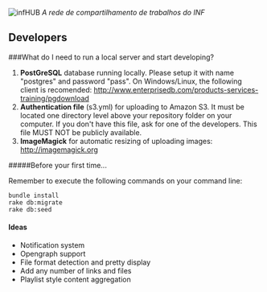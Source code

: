 ![infHUB](https://dl.dropbox.com/u/14133634/infhub.png) _A rede de compartilhamento de trabalhos do INF_

Developers
---------------------

###What do I need to run a local server and start developing?

1.  **PostGreSQL** database running locally. Please setup it with name "postgres" and password "pass". On Windows/Linux, the following client is recomended: http://www.enterprisedb.com/products-services-training/pgdownload
2.  **Authentication file** (s3.yml) for uploading to Amazon S3. It must be located one directory level above your repository folder on your computer. If you don't have this file, ask for one of the developers. This file MUST NOT be publicly available.
3.  **ImageMagick** for automatic resizing of uploading images: http://imagemagick.org

#####Before your first time...

Remember to execute the following commands on your command line:

    bundle install
    rake db:migrate
    rake db:seed

#### Ideas

* Notification system
* Opengraph support
* File format detection and pretty display
* Add any number of links and files
* Playlist style content aggregation